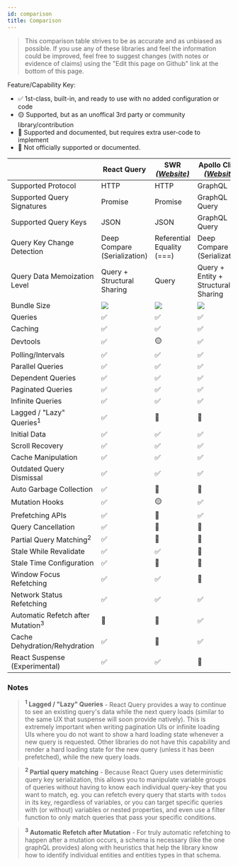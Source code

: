 ```yaml
---
id: comparison
title: Comparison
---
```


> This comparison table strives to be as accurate and as unbiased as possible. If you use any of these libraries and feel the information could be improved, feel free to suggest changes (with notes or evidence of claims) using the "Edit this page on Github" link at the bottom of this page.

Feature/Capability Key:

- ✅ 1st-class, built-in, and ready to use with no added configuration or code
- 🟡 Supported, but as an unoffical 3rd party or community library/contribution
- 🔶 Supported and documented, but requires extra user-code to implement
- 🛑 Not officially supported or documented.

|                                              | React Query                            | SWR [_(Website)_](swr)     | Apollo Client [_(Website)_](apollo) |
| -------------------------------------------- | -------------------------------------- | -------------------------- | ----------------------------------- |
| Supported Protocol                           | HTTP                                   | HTTP                       | GraphQL                             |
| Supported Query Signatures                   | Promise                                | Promise                    | GraphQL Query                       |
| Supported Query Keys                         | JSON                                   | JSON                       | GraphQL Query                       |
| Query Key Change Detection                   | Deep Compare (Serialization)           | Referential Equality (===) | Deep Compare (Serialization)        |
| Query Data Memoization Level                 | Query + Structural Sharing             | Query                      | Query + Entity + Structural Sharing |
| Bundle Size                                  | [![][bp-react-query]][bpl-react-query] | [![][bp-swr]][bpl-swr]     | [![][bp-apollo]][bpl-apollo]        |
| Queries                                      | ✅                                     | ✅                         | ✅                                  |
| Caching                                      | ✅                                     | ✅                         | ✅                                  |
| Devtools                                     | ✅                                     | 🟡                         | ✅                                  |
| Polling/Intervals                            | ✅                                     | ✅                         | ✅                                  |
| Parallel Queries                             | ✅                                     | ✅                         | ✅                                  |
| Dependent Queries                            | ✅                                     | ✅                         | ✅                                  |
| Paginated Queries                            | ✅                                     | ✅                         | ✅                                  |
| Infinite Queries                             | ✅                                     | ✅                         | ✅                                  |
| Lagged / "Lazy" Queries<sup>1</sup>          | ✅                                     | 🛑                         | 🛑                                  |
| Initial Data                                 | ✅                                     | ✅                         | ✅                                  |
| Scroll Recovery                              | ✅                                     | ✅                         | ✅                                  |
| Cache Manipulation                           | ✅                                     | ✅                         | ✅                                  |
| Outdated Query Dismissal                     | ✅                                     | ✅                         | ✅                                  |
| Auto Garbage Collection                      | ✅                                     | 🛑                         | 🛑                                  |
| Mutation Hooks                               | ✅                                     | 🟡                         | ✅                                  |
| Prefetching APIs                             | ✅                                     | 🔶                         | ✅                                  |
| Query Cancellation                           | ✅                                     | 🛑                         | 🛑                                  |
| Partial Query Matching<sup>2</sup>           | ✅                                     | 🛑                         | 🛑                                  |
| Stale While Revalidate                       | ✅                                     | ✅                         | 🛑                                  |
| Stale Time Configuration                     | ✅                                     | 🛑                         | 🛑                                  |
| Window Focus Refetching                      | ✅                                     | ✅                         | 🛑                                  |
| Network Status Refetching                    | ✅                                     | ✅                         | ✅                                  |
| Automatic Refetch after Mutation<sup>3</sup> | 🔶                                     | 🔶                         | ✅                                  |
| Cache Dehydration/Rehydration                | ✅                                     | 🛑                         | ✅                                  |
| React Suspense (Experimental)                | ✅                                     | ✅                         | 🛑                                  |

### Notes

> **<sup>1</sup> Lagged / "Lazy" Queries** - React Query provides a way to continue to see an existing query's data while the next query loads (similar to the same UX that suspense will soon provide natively). This is extremely important when writing pagination UIs or infinite loading UIs where you do not want to show a hard loading state whenever a new query is requested. Other libraries do not have this capability and render a hard loading state for the new query (unless it has been prefetched), while the new query loads.

> **<sup>2</sup> Partial query matching** - Because React Query uses deterministic query key serialization, this allows you to manipulate variable groups of queries without having to know each individual query-key that you want to match, eg. you can refetch every query that starts with `todos` in its key, regardless of variables, or you can target specific queries with (or without) variables or nested properties, and even use a filter function to only match queries that pass your specific conditions.

> **<sup>3</sup> Automatic Refetch after Mutation** - For truly automatic refetching to happen after a mutation occurs, a schema is necessary (like the one graphQL provides) along with heuristics that help the library know how to identify individual entities and entities types in that schema.

[swr]: https://github.com/vercel/swr
[apollo]: https://github.com/apollographql/apollo-client
[bp-react-query]: https://badgen.net/bundlephobia/minzip/react-query?label=%20
[bp-swr]: https://badgen.net/bundlephobia/minzip/swr?label=%20
[bp-apollo]: https://badgen.net/bundlephobia/minzip/@apollo/client?label=%20
[bpl-react-query]: https://bundlephobia.com/result?p=react-query
[bpl-swr]: https://bundlephobia.com/result?p=swr
[bpl-apollo]: https://bundlephobia.com/result?p=@apollo/client
